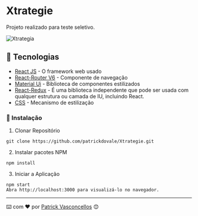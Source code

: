 # Xtrategie

Projeto realizado para teste seletivo.

![Xtrategia](https://user-images.githubusercontent.com/41561977/144122688-0d798284-752d-4ecf-bd16-68eed3708f73.PNG)



## 🚀 Tecnologias

* [React JS](https://pt-br.reactjs.org/) - O framework web usado
* [React-Router V6](https://reactrouter.com/) - Componente de navegação
* [Material Ui](https://mui.com/pt/) - Biblioteca de componentes estilizados
* [React-Redux](https://react-redux.js.org/) - É uma biblioteca independente que pode ser usada com qualquer estrutura ou camada de IU, incluindo React.
* [CSS](https://www.w3.org/Style/CSS/Overview.en.html) - Mecanismo de estilização

### 🔧 Instalação

1. Clonar Repositório

```
git clone https://github.com/patrickdovale/Xtrategie.git
```

2. Instalar pacotes NPM

```
npm install
```

3. Iniciar a Aplicação

```
npm start
Abra http://localhost:3000 para visualizá-lo no navegador.
```

---
⌨️ com ❤️ por [Patrick Vasconcellos](https://github.com/patrickdovale) 😊
